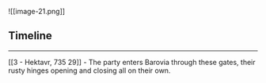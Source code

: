 ![[image-21.png]]

## Timeline
---
[[3 - Hektavr, 735 29]] - The party enters Barovia through these gates, their rusty hinges opening and closing all on their own.